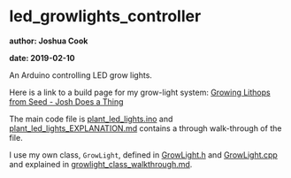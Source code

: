 # led\_growlights\_controller

**author: Joshua Cook**

**date: 2019-02-10**

An Arduino controlling LED grow lights.

Here is a link to a build page for my grow-light system: [Growing Lithops from Seed - Josh Does a Thing](https://www.joshdoesathing.com/growing-lithops-from-seed "Growing Lithops from Seed - Josh Does a Thing")

The main code file is [plant\_led\_lights.ino](plant_led_lights.ino) and [plant\_led\_lights\_EXPLANATION.md](plant_led_lights_EXPLANATION.md) contains a through walk-through of the file.

I use my own class, `GrowLight`, defined in [GrowLight.h](GrowLight.h) and [GrowLight.cpp](GrowLight.cpp) and explained in [growlight\_class\_walkthrough.md](growlight_class_walkthrough.md).
